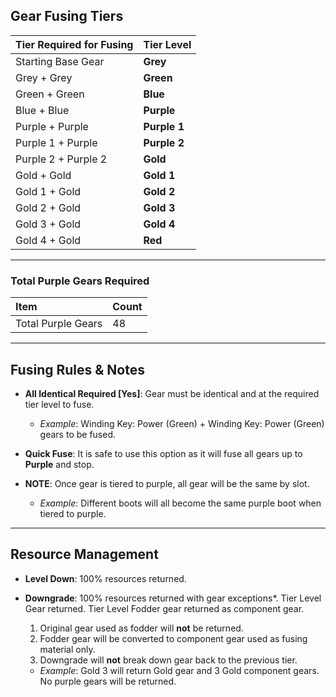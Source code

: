## Gear Fusing Tiers

| Tier Required for Fusing | Tier Level |
| :--- | :--- |
| Starting Base Gear | **Grey** |
| Grey + Grey | **Green** |
| Green + Green | **Blue** |
| Blue + Blue | **Purple** |
| Purple + Purple | **Purple 1** |
| Purple 1 + Purple | **Purple 2** |
| Purple 2 + Purple 2 | **Gold** |
| Gold + Gold | **Gold 1** |
| Gold 1 + Gold | **Gold 2** |
| Gold 2 + Gold | **Gold 3** |
| Gold 3 + Gold | **Gold 4** |
| Gold 4 + Gold | **Red** |

***

### Total Purple Gears Required

| Item | Count |
| :--- | :--- |
| Total Purple Gears | 48 |

***

## Fusing Rules & Notes

* **All Identical Required [Yes]**: Gear must be identical and at the required tier level to fuse.
    * *Example*: Winding Key: Power (Green) + Winding Key: Power (Green) gears to be fused.

* **Quick Fuse**: It is safe to use this option as it will fuse all gears up to **Purple** and stop.

* **NOTE**: Once gear is tiered to purple, all gear will be the same by slot.
    * *Example*: Different boots will all become the same purple boot when tiered to purple.

***

## Resource Management

* **Level Down**: 100% resources returned.

* **Downgrade**: 100% resources returned with gear exceptions\*. Tier Level Gear returned. Tier Level Fodder gear returned as component gear.
    1.  Original gear used as fodder will **not** be returned.
    2.  Fodder gear will be converted to component gear used as fusing material only.
    3.  Downgrade will **not** break down gear back to the previous tier.
    * *Example*: Gold 3 will return Gold gear and 3 Gold component gears. No purple gears will be returned.

